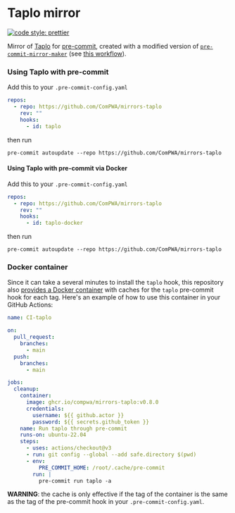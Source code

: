 # Taplo mirror

[![code style: prettier](https://img.shields.io/badge/code_style-prettier-ff69b4.svg?style=flat-square)](https://github.com/prettier/prettier)

Mirror of [Taplo](https://github.com/tamasfe/taplo) for [pre-commit](https://pre-commit.com), created with a modified version of [`pre-commit-mirror-maker`](https://github.com/pre-commit/pre-commit-mirror-maker) (see [this workflow](./.github/workflows/update-tags.yml)).

### Using Taplo with pre-commit

Add this to your `.pre-commit-config.yaml`

```yaml
repos:
  - repo: https://github.com/ComPWA/mirrors-taplo
    rev: ""
    hooks:
      - id: taplo
```

then run

```shell
pre-commit autoupdate --repo https://github.com/ComPWA/mirrors-taplo
```

#### Using Taplo with pre-commit via Docker

Add this to your `.pre-commit-config.yaml`

```yaml
repos:
  - repo: https://github.com/ComPWA/mirrors-taplo
    rev: ""
    hooks:
      - id: taplo-docker
```

then run

```shell
pre-commit autoupdate --repo https://github.com/ComPWA/mirrors-taplo
```

### Docker container

Since it can take a several minutes to install the `taplo` hook, this repository also [provides a Docker container](https://github.com/ComPWA/mirrors-taplo/pkgs/container/mirrors-taplo) with caches for the `taplo` pre-commit hook for each tag. Here's an example of how to use this container in your GitHub Actions:

```yaml
name: CI-taplo

on:
  pull_request:
    branches:
      - main
  push:
    branches:
      - main

jobs:
  cleanup:
    container:
      image: ghcr.io/compwa/mirrors-taplo:v0.8.0
      credentials:
        username: ${{ github.actor }}
        password: ${{ secrets.github_token }}
    name: Run taplo through pre-commit
    runs-on: ubuntu-22.04
    steps:
      - uses: actions/checkout@v3
      - run: git config --global --add safe.directory $(pwd)
      - env:
          PRE_COMMIT_HOME: /root/.cache/pre-commit
        run: |
          pre-commit run taplo -a
```

**WARNING**: the cache is only effective if the tag of the container is the same as the tag of the pre-commit hook in your `.pre-commit-config.yaml`.
